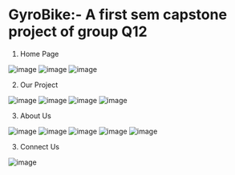 # GyroBike:- A first sem capstone project of group Q12

1) Home Page

![image](https://user-images.githubusercontent.com/84955646/215036696-c81fc37e-8c9a-4422-a586-7fdfba851fdc.png)
![image](https://user-images.githubusercontent.com/84955646/215036808-eadf80c2-0701-48aa-a025-d0fba24add09.png)
![image](https://user-images.githubusercontent.com/84955646/215036924-1d600e87-1549-4889-b08b-df135eadd092.png)


2) Our Project

![image](https://user-images.githubusercontent.com/84955646/215037124-2ee00745-a993-476c-b28e-ce6fcc30d7ed.png)
![image](https://user-images.githubusercontent.com/84955646/215037193-2c635b47-e8b1-4fda-bad0-cb04a474e19f.png)
![image](https://user-images.githubusercontent.com/84955646/215037308-561b56b8-5ecd-4260-9ab6-de331cdf86d0.png)
![image](https://user-images.githubusercontent.com/84955646/215037393-941a5a00-fe76-45ed-beea-402b9a28625d.png)


3) About Us

![image](https://user-images.githubusercontent.com/84955646/215037521-ef2952a7-09b0-4d95-b8f7-9017f4f386af.png)
![image](https://user-images.githubusercontent.com/84955646/215037602-27da71d6-bdac-4b9a-87ce-4ca871005ee3.png)
![image](https://user-images.githubusercontent.com/84955646/215037681-12c47be8-7de1-487d-984e-eb6c134cda8d.png)
![image](https://user-images.githubusercontent.com/84955646/215037789-05313227-f96e-409f-99be-17e2ebb801f8.png)
![image](https://user-images.githubusercontent.com/84955646/215037864-0b07ae8f-f139-4ec2-9244-7fcd299a5c0d.png)


3) Connect Us

![image](https://user-images.githubusercontent.com/84955646/215038020-823701bc-9ac3-4e95-b047-4101434f795f.png)







